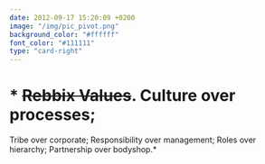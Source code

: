 ```yaml
---
date: 2012-09-17 15:20:09 +0200
image: "/img/pic_pivot.png"
background_color: "#ffffff"
font_color: "#111111"
type: "card-right"
---
```

# * ~~Rebbix Values~~. Culture over processes;
Tribe over corporate;
Responsibility over management;
Roles over hierarchy;
Partnership over bodyshop.*
